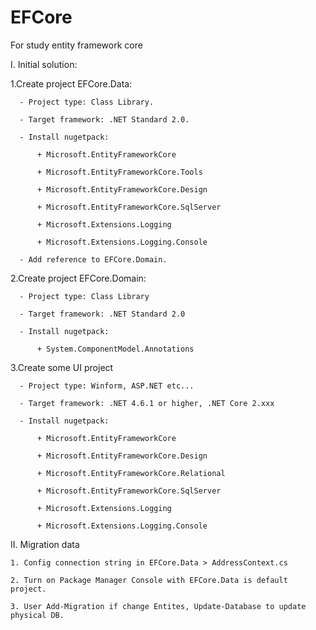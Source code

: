 # EFCore
For study entity framework core

I. Initial solution:

  1.Create project EFCore.Data:
  
      - Project type: Class Library.
      
      - Target framework: .NET Standard 2.0.
      
      - Install nugetpack: 
      
          + Microsoft.EntityFrameworkCore
          
          + Microsoft.EntityFrameworkCore.Tools
          
          + Microsoft.EntityFrameworkCore.Design
          
          + Microsoft.EntityFrameworkCore.SqlServer
          
          + Microsoft.Extensions.Logging
          
          + Microsoft.Extensions.Logging.Console
          
      - Add reference to EFCore.Domain.
      
   2.Create project EFCore.Domain:
   
      - Project type: Class Library
      
      - Target framework: .NET Standard 2.0
      
      - Install nugetpack: 
      
          + System.ComponentModel.Annotations
          
   3.Create some UI project 
   
      - Project type: Winform, ASP.NET etc...
      
      - Target framework: .NET 4.6.1 or higher, .NET Core 2.xxx
      
      - Install nugetpack: 
      
          + Microsoft.EntityFrameworkCore
          
          + Microsoft.EntityFrameworkCore.Design
          
          + Microsoft.EntityFrameworkCore.Relational
          
          + Microsoft.EntityFrameworkCore.SqlServer
          
          + Microsoft.Extensions.Logging
          
          + Microsoft.Extensions.Logging.Console
 II. Migration data
 
    1. Config connection string in EFCore.Data > AddressContext.cs
    
    2. Turn on Package Manager Console with EFCore.Data is default project.
    
    3. User Add-Migration if change Entites, Update-Database to update physical DB.
      
